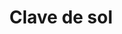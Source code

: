 ---
title: Clave de sol
date: 
draft: false

# descripcion
description : Clave de sol

materials: Plata 925

color: Plateado

dimensions: 3cm

code: 01-01-0048

type: "Aros"

categories: []

price: $2.040,00

# Images
# first image will be shown in the product page
images:
  # - image: "images/path_to_image"
  # La ubicacion de las imagenes es imagenes/Aros/Aros.Colgantes/01-01-0048-clave-de-sol
  - image: "./images/aros/colgantes/01-01-0048-clave-de-sol_a.jpeg"
  - image: "./images/aros/colgantes/01-01-0048-clave-de-sol_b.jpeg"
---
